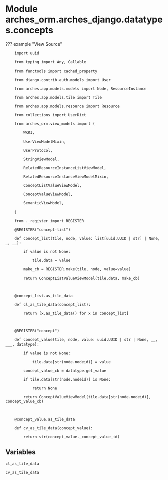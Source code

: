 # Module arches_orm.arches_django.datatypes.concepts

??? example "View Source"

        import uuid

        from typing import Any, Callable

        from functools import cached_property

        from django.contrib.auth.models import User

        from arches.app.models.models import Node, ResourceInstance

        from arches.app.models.tile import Tile

        from arches.app.models.resource import Resource

        from collections import UserDict

        from arches_orm.view_models import (

            WKRI,

            UserViewModelMixin,

            UserProtocol,

            StringViewModel,

            RelatedResourceInstanceListViewModel,

            RelatedResourceInstanceViewModelMixin,

            ConceptListValueViewModel,

            ConceptValueViewModel,

            SemanticViewModel,

        )

        from ._register import REGISTER

        @REGISTER("concept-list")

        def concept_list(tile, node, value: list[uuid.UUID | str] | None, _, __):

            if value is not None:

                tile.data = value

            make_cb = REGISTER.make(tile, node, value=value)

            return ConceptListValueViewModel(tile.data, make_cb)

        

        @concept_list.as_tile_data

        def cl_as_tile_data(concept_list):

            return [x.as_tile_data() for x in concept_list]

        

        @REGISTER("concept")

        def concept_value(tile, node, value: uuid.UUID | str | None, __, ___, datatype):

            if value is not None:

                tile.data[str(node.nodeid)] = value

            concept_value_cb = datatype.get_value

            if tile.data[str(node.nodeid)] is None:

                return None

            return ConceptValueViewModel(tile.data[str(node.nodeid)], concept_value_cb)

        

        @concept_value.as_tile_data

        def cv_as_tile_data(concept_value):

            return str(concept_value._concept_value_id)

## Variables

```python3
cl_as_tile_data
```

```python3
cv_as_tile_data
```
